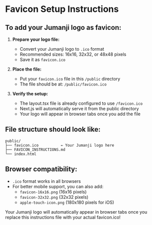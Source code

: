 # Favicon Setup Instructions

## To add your Jumanji logo as favicon:

1. **Prepare your logo file:**
   - Convert your Jumanji logo to `.ico` format
   - Recommended sizes: 16x16, 32x32, or 48x48 pixels
   - Save it as `favicon.ico`

2. **Place the file:**
   - Put your `favicon.ico` file in this `/public` directory
   - The file should be at: `/public/favicon.ico`

3. **Verify the setup:**
   - The layout.tsx file is already configured to use `/favicon.ico`
   - Next.js will automatically serve it from the public directory
   - Your logo will appear in browser tabs once you add the file

## File structure should look like:
```
public/
├── favicon.ico          ← Your Jumanji logo here
├── FAVICON_INSTRUCTIONS.md
└── index.html
```

## Browser compatibility:
- `.ico` format works in all browsers
- For better mobile support, you can also add:
  - `favicon-16x16.png` (16x16 pixels)
  - `favicon-32x32.png` (32x32 pixels)
  - `apple-touch-icon.png` (180x180 pixels for iOS)

Your Jumanji logo will automatically appear in browser tabs once you replace this instructions file with your actual favicon.ico!
